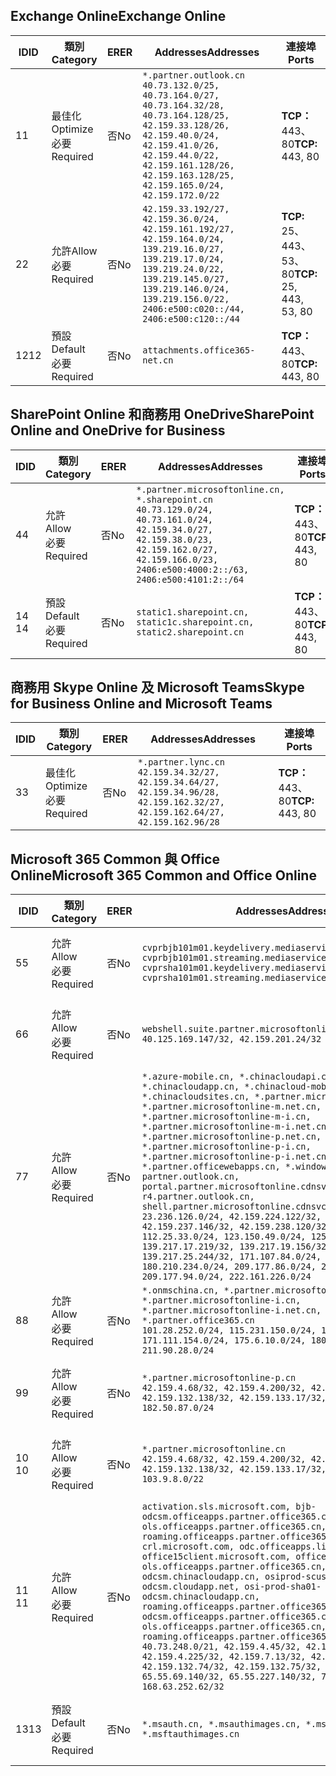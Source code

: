 <!--THIS FILE IS AUTOMATICALLY GENERATED. MANUAL CHANGES WILL BE OVERWRITTEN.-->
<!--Please contact the Office 365 Endpoints team with any questions.-->
<!--China endpoints version 2019093000-->
<!--File generated 2019-09-30 11:00:13.7278-->

## <a name="exchange-online"></a><span data-ttu-id="39910-101">Exchange Online</span><span class="sxs-lookup"><span data-stu-id="39910-101">Exchange Online</span></span>

<span data-ttu-id="39910-102">ID</span><span class="sxs-lookup"><span data-stu-id="39910-102">ID</span></span> | <span data-ttu-id="39910-103">類別</span><span class="sxs-lookup"><span data-stu-id="39910-103">Category</span></span> | <span data-ttu-id="39910-104">ER</span><span class="sxs-lookup"><span data-stu-id="39910-104">ER</span></span> | <span data-ttu-id="39910-105">Addresses</span><span class="sxs-lookup"><span data-stu-id="39910-105">Addresses</span></span> | <span data-ttu-id="39910-106">連接埠</span><span class="sxs-lookup"><span data-stu-id="39910-106">Ports</span></span>
-- | -------------------- | -- | --------------------------------------------------------------------------------------------------------------------------------------------------------------------------------------------------------------------------------------- | ------------------------
<span data-ttu-id="39910-107">1</span><span class="sxs-lookup"><span data-stu-id="39910-107">1</span></span> | <span data-ttu-id="39910-108">最佳化</span><span class="sxs-lookup"><span data-stu-id="39910-108">Optimize</span></span><BR><span data-ttu-id="39910-109">必要</span><span class="sxs-lookup"><span data-stu-id="39910-109">Required</span></span> | <span data-ttu-id="39910-110">否</span><span class="sxs-lookup"><span data-stu-id="39910-110">No</span></span> | `*.partner.outlook.cn`<BR>`40.73.132.0/25, 40.73.164.0/27, 40.73.164.32/28, 40.73.164.128/25, 42.159.33.128/26, 42.159.40.0/24, 42.159.41.0/26, 42.159.44.0/22, 42.159.161.128/26, 42.159.163.128/25, 42.159.165.0/24, 42.159.172.0/22` | <span data-ttu-id="39910-111">**TCP：** 443、80</span><span class="sxs-lookup"><span data-stu-id="39910-111">**TCP:** 443, 80</span></span>
<span data-ttu-id="39910-112">2</span><span class="sxs-lookup"><span data-stu-id="39910-112">2</span></span> | <span data-ttu-id="39910-113">允許</span><span class="sxs-lookup"><span data-stu-id="39910-113">Allow</span></span><BR><span data-ttu-id="39910-114">必要</span><span class="sxs-lookup"><span data-stu-id="39910-114">Required</span></span> | <span data-ttu-id="39910-115">否</span><span class="sxs-lookup"><span data-stu-id="39910-115">No</span></span> | `42.159.33.192/27, 42.159.36.0/24, 42.159.161.192/27, 42.159.164.0/24, 139.219.16.0/27, 139.219.17.0/24, 139.219.24.0/22, 139.219.145.0/27, 139.219.146.0/24, 139.219.156.0/22, 2406:e500:c020::/44, 2406:e500:c120::/44` | <span data-ttu-id="39910-116">**TCP:** 25、 443、 53、 80</span><span class="sxs-lookup"><span data-stu-id="39910-116">**TCP:** 25, 443, 53, 80</span></span>
<span data-ttu-id="39910-117">12</span><span class="sxs-lookup"><span data-stu-id="39910-117">12</span></span> | <span data-ttu-id="39910-118">預設</span><span class="sxs-lookup"><span data-stu-id="39910-118">Default</span></span><BR><span data-ttu-id="39910-119">必要</span><span class="sxs-lookup"><span data-stu-id="39910-119">Required</span></span> | <span data-ttu-id="39910-120">否</span><span class="sxs-lookup"><span data-stu-id="39910-120">No</span></span> | `attachments.office365-net.cn` | <span data-ttu-id="39910-121">**TCP：** 443、80</span><span class="sxs-lookup"><span data-stu-id="39910-121">**TCP:** 443, 80</span></span>

## <a name="sharepoint-online-and-onedrive-for-business"></a><span data-ttu-id="39910-122">SharePoint Online 和商務用 OneDrive</span><span class="sxs-lookup"><span data-stu-id="39910-122">SharePoint Online and OneDrive for Business</span></span>

<span data-ttu-id="39910-123">ID</span><span class="sxs-lookup"><span data-stu-id="39910-123">ID</span></span> | <span data-ttu-id="39910-124">類別</span><span class="sxs-lookup"><span data-stu-id="39910-124">Category</span></span> | <span data-ttu-id="39910-125">ER</span><span class="sxs-lookup"><span data-stu-id="39910-125">ER</span></span> | <span data-ttu-id="39910-126">Addresses</span><span class="sxs-lookup"><span data-stu-id="39910-126">Addresses</span></span> | <span data-ttu-id="39910-127">連接埠</span><span class="sxs-lookup"><span data-stu-id="39910-127">Ports</span></span>
-- | ------------------- | -- | --------------------------------------------------------------------------------------------------------------------------------------------------------------------------------------------------- | ----------------
<span data-ttu-id="39910-128">4</span><span class="sxs-lookup"><span data-stu-id="39910-128">4</span></span> | <span data-ttu-id="39910-129">允許</span><span class="sxs-lookup"><span data-stu-id="39910-129">Allow</span></span><BR><span data-ttu-id="39910-130">必要</span><span class="sxs-lookup"><span data-stu-id="39910-130">Required</span></span> | <span data-ttu-id="39910-131">否</span><span class="sxs-lookup"><span data-stu-id="39910-131">No</span></span> | `*.partner.microsoftonline.cn, *.sharepoint.cn`<BR>`40.73.129.0/24, 40.73.161.0/24, 42.159.34.0/27, 42.159.38.0/23, 42.159.162.0/27, 42.159.166.0/23, 2406:e500:4000:2::/63, 2406:e500:4101:2::/64` | <span data-ttu-id="39910-132">**TCP：** 443、80</span><span class="sxs-lookup"><span data-stu-id="39910-132">**TCP:** 443, 80</span></span>
<span data-ttu-id="39910-133">14 </span><span class="sxs-lookup"><span data-stu-id="39910-133">14</span></span> | <span data-ttu-id="39910-134">預設</span><span class="sxs-lookup"><span data-stu-id="39910-134">Default</span></span><BR><span data-ttu-id="39910-135">必要</span><span class="sxs-lookup"><span data-stu-id="39910-135">Required</span></span> | <span data-ttu-id="39910-136">否</span><span class="sxs-lookup"><span data-stu-id="39910-136">No</span></span> | `static1.sharepoint.cn, static1c.sharepoint.cn, static2.sharepoint.cn` | <span data-ttu-id="39910-137">**TCP：** 443、80</span><span class="sxs-lookup"><span data-stu-id="39910-137">**TCP:** 443, 80</span></span>

## <a name="skype-for-business-online-and-microsoft-teams"></a><span data-ttu-id="39910-138">商務用 Skype Online 及 Microsoft Teams</span><span class="sxs-lookup"><span data-stu-id="39910-138">Skype for Business Online and Microsoft Teams</span></span>

<span data-ttu-id="39910-139">ID</span><span class="sxs-lookup"><span data-stu-id="39910-139">ID</span></span> | <span data-ttu-id="39910-140">類別</span><span class="sxs-lookup"><span data-stu-id="39910-140">Category</span></span> | <span data-ttu-id="39910-141">ER</span><span class="sxs-lookup"><span data-stu-id="39910-141">ER</span></span> | <span data-ttu-id="39910-142">Addresses</span><span class="sxs-lookup"><span data-stu-id="39910-142">Addresses</span></span> | <span data-ttu-id="39910-143">連接埠</span><span class="sxs-lookup"><span data-stu-id="39910-143">Ports</span></span>
-- | -------------------- | -- | -------------------------------------------------------------------------------------------------------------------------------- | ----------------
<span data-ttu-id="39910-144">3</span><span class="sxs-lookup"><span data-stu-id="39910-144">3</span></span> | <span data-ttu-id="39910-145">最佳化</span><span class="sxs-lookup"><span data-stu-id="39910-145">Optimize</span></span><BR><span data-ttu-id="39910-146">必要</span><span class="sxs-lookup"><span data-stu-id="39910-146">Required</span></span> | <span data-ttu-id="39910-147">否</span><span class="sxs-lookup"><span data-stu-id="39910-147">No</span></span> | `*.partner.lync.cn`<BR>`42.159.34.32/27, 42.159.34.64/27, 42.159.34.96/28, 42.159.162.32/27, 42.159.162.64/27, 42.159.162.96/28` | <span data-ttu-id="39910-148">**TCP：** 443、80</span><span class="sxs-lookup"><span data-stu-id="39910-148">**TCP:** 443, 80</span></span>

## <a name="microsoft-365-common-and-office-online"></a><span data-ttu-id="39910-149">Microsoft 365 Common 與 Office Online</span><span class="sxs-lookup"><span data-stu-id="39910-149">Microsoft 365 Common and Office Online</span></span>

<span data-ttu-id="39910-150">ID</span><span class="sxs-lookup"><span data-stu-id="39910-150">ID</span></span> | <span data-ttu-id="39910-151">類別</span><span class="sxs-lookup"><span data-stu-id="39910-151">Category</span></span> | <span data-ttu-id="39910-152">ER</span><span class="sxs-lookup"><span data-stu-id="39910-152">ER</span></span> | <span data-ttu-id="39910-153">Addresses</span><span class="sxs-lookup"><span data-stu-id="39910-153">Addresses</span></span> | <span data-ttu-id="39910-154">連接埠</span><span class="sxs-lookup"><span data-stu-id="39910-154">Ports</span></span>
-- | ------------------- | -- | ---------------------------------------------------------------------------------------------------------------------------------------------------------------------------------------------------------------------------------------------------------------------------------------------------------------------------------------------------------------------------------------------------------------------------------------------------------------------------------------------------------------------------------------------------------------------------------------------------------------------------------------------------------------------------------------------------------------------------------------------------------------------------------------------------------------------------------------------------------------------------------------------------------------------- | ----------------
<span data-ttu-id="39910-155">5</span><span class="sxs-lookup"><span data-stu-id="39910-155">5</span></span> | <span data-ttu-id="39910-156">允許</span><span class="sxs-lookup"><span data-stu-id="39910-156">Allow</span></span><BR><span data-ttu-id="39910-157">必要</span><span class="sxs-lookup"><span data-stu-id="39910-157">Required</span></span> | <span data-ttu-id="39910-158">否</span><span class="sxs-lookup"><span data-stu-id="39910-158">No</span></span> | `cvprbjb101m01.keydelivery.mediaservices.chinacloudapi.cn, cvprbjb101m01.streaming.mediaservices.chinacloudapi.cn, cvprsha101m01.keydelivery.mediaservices.chinacloudapi.cn, cvprsha101m01.streaming.mediaservices.chinacloudapi.cn` | <span data-ttu-id="39910-159">**TCP：** 443、80</span><span class="sxs-lookup"><span data-stu-id="39910-159">**TCP:** 443, 80</span></span>
<span data-ttu-id="39910-160">6</span><span class="sxs-lookup"><span data-stu-id="39910-160">6</span></span> | <span data-ttu-id="39910-161">允許</span><span class="sxs-lookup"><span data-stu-id="39910-161">Allow</span></span><BR><span data-ttu-id="39910-162">必要</span><span class="sxs-lookup"><span data-stu-id="39910-162">Required</span></span> | <span data-ttu-id="39910-163">否</span><span class="sxs-lookup"><span data-stu-id="39910-163">No</span></span> | `webshell.suite.partner.microsoftonline.cn`<BR>`40.125.169.147/32, 42.159.201.24/32` | <span data-ttu-id="39910-164">**TCP：** 443、80</span><span class="sxs-lookup"><span data-stu-id="39910-164">**TCP:** 443, 80</span></span>
<span data-ttu-id="39910-165">7</span><span class="sxs-lookup"><span data-stu-id="39910-165">7</span></span> | <span data-ttu-id="39910-166">允許</span><span class="sxs-lookup"><span data-stu-id="39910-166">Allow</span></span><BR><span data-ttu-id="39910-167">必要</span><span class="sxs-lookup"><span data-stu-id="39910-167">Required</span></span> | <span data-ttu-id="39910-168">否</span><span class="sxs-lookup"><span data-stu-id="39910-168">No</span></span> | `*.azure-mobile.cn, *.chinacloudapi.cn, *.chinacloudapp.cn, *.chinacloud-mobile.cn, *.chinacloudsites.cn, *.partner.microsoftonline-m.cn, *.partner.microsoftonline-m.net.cn, *.partner.microsoftonline-m-i.cn, *.partner.microsoftonline-m-i.net.cn, *.partner.microsoftonline-p.net.cn, *.partner.microsoftonline-p-i.cn, *.partner.microsoftonline-p-i.net.cn, *.partner.officewebapps.cn, *.windowsazure.cn, partner.outlook.cn, portal.partner.microsoftonline.cdnsvc.com, r4.partner.outlook.cn, shell.partner.microsoftonline.cdnsvc.com`<BR>`23.236.126.0/24, 42.159.224.122/32, 42.159.233.91/32, 42.159.237.146/32, 42.159.238.120/32, 58.68.168.0/24, 112.25.33.0/24, 123.150.49.0/24, 125.65.247.0/24, 139.217.17.219/32, 139.217.19.156/32, 139.217.21.3/32, 139.217.25.244/32, 171.107.84.0/24, 180.210.232.0/24, 180.210.234.0/24, 209.177.86.0/24, 209.177.90.0/24, 209.177.94.0/24, 222.161.226.0/24` | <span data-ttu-id="39910-169">**TCP：** 443、80</span><span class="sxs-lookup"><span data-stu-id="39910-169">**TCP:** 443, 80</span></span>
<span data-ttu-id="39910-170">8</span><span class="sxs-lookup"><span data-stu-id="39910-170">8</span></span> | <span data-ttu-id="39910-171">允許</span><span class="sxs-lookup"><span data-stu-id="39910-171">Allow</span></span><BR><span data-ttu-id="39910-172">必要</span><span class="sxs-lookup"><span data-stu-id="39910-172">Required</span></span> | <span data-ttu-id="39910-173">否</span><span class="sxs-lookup"><span data-stu-id="39910-173">No</span></span> | `*.onmschina.cn, *.partner.microsoftonline.net.cn, *.partner.microsoftonline-i.cn, *.partner.microsoftonline-i.net.cn, *.partner.office365.cn`<BR>`101.28.252.0/24, 115.231.150.0/24, 123.235.32.0/24, 171.111.154.0/24, 175.6.10.0/24, 180.210.229.0/24, 211.90.28.0/24` | <span data-ttu-id="39910-174">**TCP：** 443、80</span><span class="sxs-lookup"><span data-stu-id="39910-174">**TCP:** 443, 80</span></span>
<span data-ttu-id="39910-175">9</span><span class="sxs-lookup"><span data-stu-id="39910-175">9</span></span> | <span data-ttu-id="39910-176">允許</span><span class="sxs-lookup"><span data-stu-id="39910-176">Allow</span></span><BR><span data-ttu-id="39910-177">必要</span><span class="sxs-lookup"><span data-stu-id="39910-177">Required</span></span> | <span data-ttu-id="39910-178">否</span><span class="sxs-lookup"><span data-stu-id="39910-178">No</span></span> | `*.partner.microsoftonline-p.cn`<BR>`42.159.4.68/32, 42.159.4.200/32, 42.159.7.156/32, 42.159.132.138/32, 42.159.133.17/32, 42.159.135.78/32, 182.50.87.0/24` | <span data-ttu-id="39910-179">**TCP：** 443、80</span><span class="sxs-lookup"><span data-stu-id="39910-179">**TCP:** 443, 80</span></span>
<span data-ttu-id="39910-180">10 </span><span class="sxs-lookup"><span data-stu-id="39910-180">10</span></span> | <span data-ttu-id="39910-181">允許</span><span class="sxs-lookup"><span data-stu-id="39910-181">Allow</span></span><BR><span data-ttu-id="39910-182">必要</span><span class="sxs-lookup"><span data-stu-id="39910-182">Required</span></span> | <span data-ttu-id="39910-183">否</span><span class="sxs-lookup"><span data-stu-id="39910-183">No</span></span> | `*.partner.microsoftonline.cn`<BR>`42.159.4.68/32, 42.159.4.200/32, 42.159.7.156/32, 42.159.132.138/32, 42.159.133.17/32, 42.159.135.78/32, 103.9.8.0/22` | <span data-ttu-id="39910-184">**TCP：** 443、80</span><span class="sxs-lookup"><span data-stu-id="39910-184">**TCP:** 443, 80</span></span>
<span data-ttu-id="39910-185">11 </span><span class="sxs-lookup"><span data-stu-id="39910-185">11</span></span> | <span data-ttu-id="39910-186">允許</span><span class="sxs-lookup"><span data-stu-id="39910-186">Allow</span></span><BR><span data-ttu-id="39910-187">必要</span><span class="sxs-lookup"><span data-stu-id="39910-187">Required</span></span> | <span data-ttu-id="39910-188">否</span><span class="sxs-lookup"><span data-stu-id="39910-188">No</span></span> | `activation.sls.microsoft.com, bjb-odcsm.officeapps.partner.office365.cn, bjb-ols.officeapps.partner.office365.cn, bjb-roaming.officeapps.partner.office365.cn, crl.microsoft.com, odc.officeapps.live.com, office15client.microsoft.com, officecdn.microsoft.com, ols.officeapps.partner.office365.cn, osi-prod-bjb01-odcsm.chinacloudapp.cn, osiprod-scus01-odcsm.cloudapp.net, osi-prod-sha01-odcsm.chinacloudapp.cn, roaming.officeapps.partner.office365.cn, sha-odcsm.officeapps.partner.office365.cn, sha-ols.officeapps.partner.office365.cn, sha-roaming.officeapps.partner.office365.cn`<BR>`40.73.248.0/21, 42.159.4.45/32, 42.159.4.50/32, 42.159.4.225/32, 42.159.7.13/32, 42.159.132.73/32, 42.159.132.74/32, 42.159.132.75/32, 65.52.98.231/32, 65.55.69.140/32, 65.55.227.140/32, 70.37.81.47/32, 168.63.252.62/32` | <span data-ttu-id="39910-189">**TCP：** 443、80</span><span class="sxs-lookup"><span data-stu-id="39910-189">**TCP:** 443, 80</span></span>
<span data-ttu-id="39910-190">13</span><span class="sxs-lookup"><span data-stu-id="39910-190">13</span></span> | <span data-ttu-id="39910-191">預設</span><span class="sxs-lookup"><span data-stu-id="39910-191">Default</span></span><BR><span data-ttu-id="39910-192">必要</span><span class="sxs-lookup"><span data-stu-id="39910-192">Required</span></span> | <span data-ttu-id="39910-193">否</span><span class="sxs-lookup"><span data-stu-id="39910-193">No</span></span> | `*.msauth.cn, *.msauthimages.cn, *.msftauth.cn, *.msftauthimages.cn` | <span data-ttu-id="39910-194">**TCP：** 443、80</span><span class="sxs-lookup"><span data-stu-id="39910-194">**TCP:** 443, 80</span></span>
